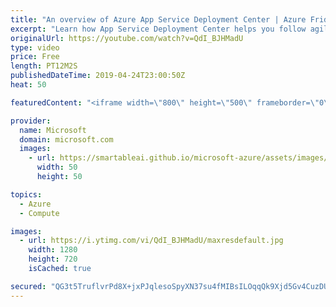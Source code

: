 ```yaml
---
title: "An overview of Azure App Service Deployment Center | Azure Friday"
excerpt: "Learn how App Service Deployment Center helps you follow agile development best practices to automate deployments of your code in seconds.  Continuous deployment to Azure App Service https://aka.ms/azfr/532/01  Azure App Service overview https://aka.ms/azfr/532/02  Azure App Service docs https://aka.ms/azfr/532/03"
originalUrl: https://youtube.com/watch?v=QdI_BJHMadU
type: video
price: Free
length: PT12M2S
publishedDateTime: 2019-04-24T23:00:50Z
heat: 50

featuredContent: "<iframe width=\"800\" height=\"500\" frameborder=\"0\" src=\"https://www.youtube.com/embed/QdI_BJHMadU\" allow=\"accelerometer; autoplay; encrypted-media; gyroscope; picture-in-picture\" allowfullscreen></iframe>"

provider:
  name: Microsoft
  domain: microsoft.com
  images:
    - url: https://smartableai.github.io/microsoft-azure/assets/images/organizations/microsoft.com-50x50.jpg
      width: 50
      height: 50

topics:
  - Azure
  - Compute

images:
  - url: https://i.ytimg.com/vi/QdI_BJHMadU/maxresdefault.jpg
    width: 1280
    height: 720
    isCached: true

secured: "QG3t5TruflvrPd8X+jxPJqlesoSpyXN37su4fMIBsILOqqQk9Xjd5Gv4CuzDUHIsiQ7Ji9SazM/Q3Vd/YD9MYxrC8rGteF+tcagN+HDGbIz0qjQI1nB995Sj3MputXCJYvlNIXfxfoWzBHU1LsCUIGS/8RJIQeNaJsZA1BWleTBlvZfg4uh/nH8XXf/K6FGqmNaINDH3qxKPocg3iv8s9odhLMSD9mc9oHQaxT+aIC8xAK/AkJWAm1qRlXfHiTI8vh1rzqWn7tf/ZC7SZiqZlhB74ZPfFv4ZtCuKF8gyF0DkJHWuiLzS9vdUIaoIrFeGJTSgXWHXWuHH3v7R/G4asaOpGrgJRd6/Hg3mWx+SGlWyJDOLZYT5yBeS8ysMi3Eb/iOg3l3mnVvAY2QrOrbkTHdK5IpmQmYu0yBvSGKKwGQ=;JLdbsHHoDype4IPT+ZvU5g=="
---
```


